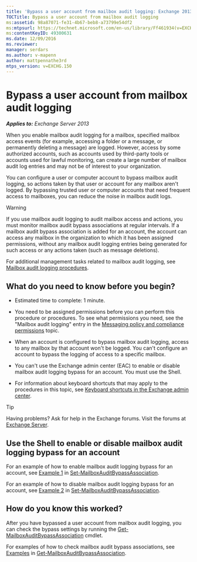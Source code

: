```yaml
---
title: 'Bypass a user account from mailbox audit logging: Exchange 2013 Help'
TOCTitle: Bypass a user account from mailbox audit logging
ms:assetid: 98a87071-fe31-4b67-beb8-a73799e54df2
ms:mtpsurl: https://technet.microsoft.com/en-us/library/Ff461934(v=EXCHG.150)
ms:contentKeyID: 49300631
ms.date: 12/09/2016
ms.reviewer: 
manager: serdars
ms.author: v-mapenn
author: mattpennathe3rd
mtps_version: v=EXCHG.150
---
```


# Bypass a user account from mailbox audit logging

_**Applies to:** Exchange Server 2013_

When you enable mailbox audit logging for a mailbox, specified mailbox access events (for example, accessing a folder or a message, or permanently deleting a message) are logged. However, access by some authorized accounts, such as accounts used by third-party tools or accounts used for lawful monitoring, can create a large number of mailbox audit log entries and may not be of interest to your organization.

You can configure a user or computer account to bypass mailbox audit logging, so actions taken by that user or account for any mailbox aren't logged. By bypassing trusted user or computer accounts that need frequent access to mailboxes, you can reduce the noise in mailbox audit logs.

> [!WARNING]
> If you use mailbox audit logging to audit mailbox access and actions, you must monitor mailbox audit bypass associations at regular intervals. If a mailbox audit bypass association is added for an account, the account can access any mailbox in the organization to which it has been assigned permissions, without any mailbox audit logging entries being generated for such access or any actions taken (such as message deletions).

For additional management tasks related to mailbox audit logging, see [Mailbox audit logging procedures](mailbox-audit-logging-procedures-exchange-2013-help.md).

## What do you need to know before you begin?

- Estimated time to complete: 1 minute.

- You need to be assigned permissions before you can perform this procedure or procedures. To see what permissions you need, see the "Mailbox audit logging" entry in the [Messaging policy and compliance permissions](messaging-policy-and-compliance-permissions-exchange-2013-help.md) topic.

- When an account is configured to bypass mailbox audit logging, access to any mailbox by that account won't be logged. You can't configure an account to bypass the logging of access to a specific mailbox.

- You can't use the Exchange admin center (EAC) to enable or disable mailbox audit logging bypass for an account. You must use the Shell.

- For information about keyboard shortcuts that may apply to the procedures in this topic, see [Keyboard shortcuts in the Exchange admin center](keyboard-shortcuts-in-the-exchange-admin-center-2013-help.md).

> [!TIP]
> Having problems? Ask for help in the Exchange forums. Visit the forums at [Exchange Server](https://go.microsoft.com/fwlink/p/?linkid=60612).

## Use the Shell to enable or disable mailbox audit logging bypass for an account

For an example of how to enable mailbox audit logging bypass for an account, see [Example 1](https://technet.microsoft.com/en-us/ff696758\(exchg.150\)#examples) in [Set-MailboxAuditBypassAssociation](https://technet.microsoft.com/en-us/library/ff696758\(v=exchg.150\)).

For an example of how to disable mailbox audit logging bypass for an account, see [Example 2](https://technet.microsoft.com/en-us/ff696758\(exchg.150\)#examples) in [Set-MailboxAuditBypassAssociation](https://technet.microsoft.com/en-us/library/ff696758\(v=exchg.150\)).

## How do you know this worked?

After you have bypassed a user account from mailbox audit logging, you can check the bypass settings by running the [Get-MailboxAuditBypassAssociation](https://technet.microsoft.com/en-us/library/ff696741\(v=exchg.150\)) cmdlet.

For examples of how to check mailbox audit bypass associations, see [Examples](https://technet.microsoft.com/en-us/ff696741\(exchg.150\)#examples) in [Get-MailboxAuditBypassAssociation](https://technet.microsoft.com/en-us/library/ff696741\(v=exchg.150\)).
